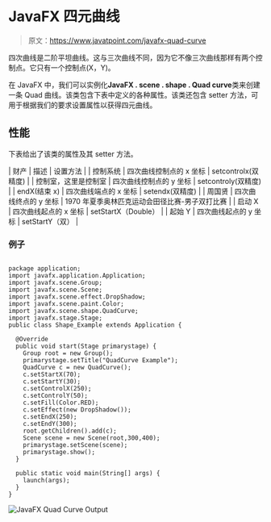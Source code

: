 # JavaFX 四元曲线

> 原文：<https://www.javatpoint.com/javafx-quad-curve>

四次曲线是二阶平坦曲线。这与三次曲线不同，因为它不像三次曲线那样有两个控制点。它只有一个控制点(X，Y)。

在 JavaFX 中，我们可以实例化**JavaFX . scene . shape . Quad curve**类来创建一条 Quad 曲线。该类包含下表中定义的各种属性。该类还包含 setter 方法，可用于根据我们的要求设置属性以获得四元曲线。

## 性能

下表给出了该类的属性及其 setter 方法。

| 财产 | 描述 | 设置方法 |
| 控制系统 | 四次曲线控制点的 x 坐标 | setcontrolx(双精度) |
| 控制室，这里是控制室 | 四次曲线控制点的 y 坐标 | setcontroly(双精度) |
| endX(结束 x) | 四次曲线端点的 x 坐标 | setendx(双精度) |
| 周国贤 | 四次曲线终点的 y 坐标 | 1970 年夏季奥林匹克运动会田径比赛-男子双打比赛 |
| 启动 X | 四次曲线起点的 x 坐标 | setStartX（Double） |
| 起始 Y | 四次曲线起点的 y 坐标 | setStartY（双） |

### 例子

```

package application; 
import javafx.application.Application;
import javafx.scene.Group;
import javafx.scene.Scene;
import javafx.scene.effect.DropShadow;
import javafx.scene.paint.Color;
import javafx.scene.shape.QuadCurve;
import javafx.stage.Stage;
public class Shape_Example extends Application {

  @Override
  public void start(Stage primarystage) {
    Group root = new Group();
    primarystage.setTitle("QuadCurve Example");
    QuadCurve c = new QuadCurve();
    c.setStartX(70);
    c.setStartY(30);
    c.setControlX(250);
    c.setControlY(50);
    c.setFill(Color.RED);
    c.setEffect(new DropShadow());
    c.setEndX(250);
    c.setEndY(300);
    root.getChildren().add(c);
    Scene scene = new Scene(root,300,400);
    primarystage.setScene(scene);
    primarystage.show();
  }

  public static void main(String[] args) {
    launch(args);
  }
}

```

![JavaFX Quad Curve Output](../img/8ed683f8c8fc0a9762138e931f1cbfc3.png)